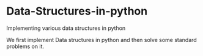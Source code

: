 # Data-Structures-in-python
Implementing various data structures in python

We first implement Data structures in python and then solve some standard problems on it.
